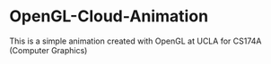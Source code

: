 # OpenGL-Cloud-Animation
This is a simple animation created with OpenGL at UCLA for CS174A (Computer Graphics)
